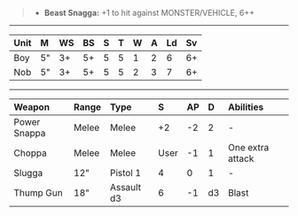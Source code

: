 > - **Beast Snagga:** +1 to hit against MONSTER/VEHICLE, 6++

---

| Unit | M   | WS  | BS  | S   | T   | W   | A   | Ld  | Sv  |
|:---- |:--- |:--- |:--- |:--- |:--- |:--- |:--- |:--- |:--- |
| Boy  | 5"  | 3+  | 5+  | 5   | 5   | 1   | 2   | 6   | 6+  |
| Nob  | 5"  | 3+  | 5+  | 5   | 5   | 2   | 3   | 7   | 6+  |

---

| Weapon       | Range | Type       | S    | AP  | D   | Abilities        |
|:------------ |:----- |:---------- |:---- |:--- |:--- |:---------------- |
| Power Snappa | Melee | Melee      | +2   | -2  | 2   | -                |
| Choppa       | Melee | Melee      | User | -1  | 1   | One extra attack |
| Slugga       | 12"   | Pistol 1   | 4    | 0   | 1   | -                |
| Thump Gun    | 18"   | Assault d3 | 6    | -1  | d3  | Blast            |